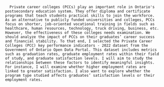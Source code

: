       Private career colleges (PCCs) play an important role in Ontario's postsecondary education system. They offer diploma and certificate programs that teach students practical skills to join the workforce. As an alternative to publicly funded universities and colleges, PCCs focus on shorter, job-oriented vocational training in fields such as healthcare, human resources, technology, truck driving, business, etc. However, the effectiveness of these colleges needs examination. We should analyze the impact of PCCs on their graduates’ career success and financial stability. To that end, I selected the Private Career Colleges (PCC) key performance indicators - 2022 dataset from the Government of Ontario Open Data Portal. This dataset includes metrics such as graduation rates, graduate employment rates within their field of study, and graduate satisfaction levels. I will aim to study the relationships between these factors to identify meaningful insights. For instance, I will examine whether higher employment rates are linked to greater satisfaction. I also want to explore whether the program type studied affects graduates’ satisfaction levels or their employment rates.
